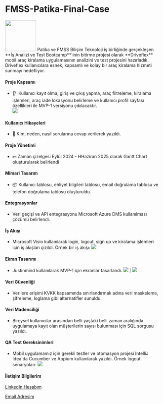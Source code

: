 # FMSS-Patika-Final-Case

<img src="Images/DriveflexLogo.png" width="100" />
Patika ve FMSS Bilişim Teknoloji iş birliğinde gerçekleşen **İş Analizi ve Test Bootcamp**'inin bitirme projesi olarak **Driveflex** mobil araç kiralama uygulamasının analizini ve test projesini hazırladık. Driveflex kullanıcılara esnek, kapsamlı ve kolay bir araç kiralama hizmeti sunmayı hedefliyor. 


#### Proje Kapsamı 

* :ear: ​ Kullanıcı kayıt olma, giriş ve çıkış yapma, araç filtreleme, kiralama işlemleri, araç iade lokasyonu belirleme ve kullanıcı profil sayfası özellikleri ile MVP-1 versiyonu çıkılacaktır.  
![](Images/Jira.png)
#### Kullanıcı Hikayeleri 
* :man: Kim, neden, nasıl sorularına cevap verilerek yazıldı.
#### Proje Yönetimi 
* :dollar:  Zaman çizelgesi Eylül 2024 - HHaziran 2025 olarak Gantt Chart oluşturularak belirlendi
#### Mimari Tasarım 
* :package:  Kullanıcı tablosu, ehliyet bilgileri tablosu, email doğrulama tablosu ve telefon doğrulama tablosu oluşturuldu.
#### Entegrasyonlar
* Veri geçişi ve API entegrasyonu Microsoft Azure DMS kullanılması çözümü belirlendi.
#### İş Akışı 
* Microsoft Visio kullanılarak login, logout, sign up ve kiralama işlemleri için iş akışları çizildi. Örnek bir iş akışı:
![](Images/LogoutUML.png)
#### Ekran Tasarımı
* Justinmind kullanılarak MVP-1 için ekranlar tasarlandı.
![](Images/Ekran2.png)  |  ![](Images/Ekran4.png)
#### Veri Güvenliği 
* Verilere erişimi KVKK kapsamında sınırlandırmak adına veri maskeleme, şifreleme, loglama gibi alternatifler sunuldu.
#### Veri Madenciliği
* Bireysel kullanıcılar arasından belli yaştaki belli zaman aralığında uygulamaya kayıt olan müşterilerin sayısı bulunması için SQL sorgusu yazıldı.
#### QA Test Gereksinimleri
* Mobil uygulamamız için gerekli testler ve otomasyon projesi IntelliJ Idea'da Cucumber ve Appium kullanılarak yazıldı. Örnek logout senaryoları:
![](Images/TestLogout.png) 

#### İletişim Bilgilerim
[LinkedIn Hesabım](https://www.linkedin.com/in/zeynepyunsel/) 

[Email Adresim](mailto:zeyneptok1997@gmail.com) 


